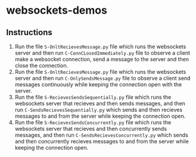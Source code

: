 # websockets-demos
## Instructions
1. Run the file `S-OnltRecievesMessage.py` file which runs the websockets server and then run `C-ConnCLosedImmediately.py` file to observe a client make a websocket connection, send a message to the server and then close the connection.
2. Run the file `S-OnltRecievesMessage.py` file which runs the websockets server and then run `C-OnlySendsMessage.py` file to observe a client send messages continuously while keeping the connection open with the server.
3. Run the file `S-RecievesSendsSequentially.py` file which runs the websockets server that recieves and then sends messages, and then run `C-SendsRecievesSequentially.py` which sends and then recieves messages to and from the server while keeping the connection open.
4. Run the file `S-RecievesSendsConcurrently.py` file which runs the websockets server that recieves and then concurrently sends messages, and then run `C-SendsRecievesConcurrently.py` which sends and then concurrently recieves messages to and from the server while keeping the connection open.
